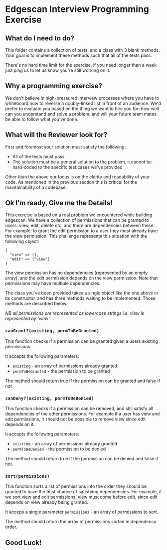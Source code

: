 # Edgescan Interview Programming Exercise

## What do I need to do?

This folder contains a collection of tests, and a class with 3 blank methods. Your goal is to implement these methods such that all of the tests pass.

There's no hard time limit for the exercise, if you need longer than a week just ping us to let us know you're still working on it.

## Why a programming exercise?

We don't believe in high-pressured interview processes where you have to whiteboard how to reverse a doubly-linked list in front of an audience. We'd prefer to evaluate you based on the thing we want to hire you for: how well can you understand and solve a problem, and will your future team mates be able to follow what you've done.

## What will the Reviewer look for?

First and foremost your solution must satisfy the following:

- All of the tests must pass
- The solution must be a general solution to the problem, it cannot be hard-coded to the specific test cases we've provided

Other than the above our focus is on the clarity and readability of your code. As mentioned in the previous section this is critical for the maintainability of a codebase.

## Ok I'm ready, Give me the Details!

This exercise is based on a real problem we encountered while building edgescan. We have a collection of permissions that can be granted to users: view, edit, delete etc. and there are dependencies between these. For example: to grant the edit permission to a user they must already have the view permission. This challenge represents this situation with the following object:

```
{
  "view" => [],
  "edit" => ["view"]
}
```

The view permission has no dependencies (represented by an empty array), and the edit permission depends on the view permission. Note that permissions may have multiple dependencies.

The class you've been provided takes a single object like the one above in its constructor, and has three methods waiting to be implemented. Those methods are described below.

_NB all permissions are represented as lowercase strings i.e. view is represented by 'view'_

### `canGrant?(existing, permToBeGranted)`

This function checks if a permission can be granted given a users existing permissions.

It accepts the following parameters:

- `existing` - an array of permissions already granted
- `permToBeGranted` - the permission to be granted

The method should return true if the permission can be granted and false if not.

### `canDeny?(existing, permToBeDenied)`

This function checks if a permission can be removed, and still satisfy all dependencies of the other permissions. For example if a user has view and edit permissions, it should not be possible to remove view since edit depends on it.

It accepts the following parameters:

- `existing` - an array of permissions already granted
- `permToBeDenied` - the permission to be denied

The method should return true if the permission can be denied and false if not.

### `sort(permissions)`

This function sorts a list of permissions into the order they should be granted to have the best chance of satisfying dependencies. For example, if we sort view and edit permissions, view must come before edit, since edit depends on view already being granted.

It acceps a single parameter `permissions` - an array of permissions to sort.

The method should return the array of permissions sorted in dependency order.

## Good Luck!
